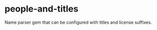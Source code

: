 people-and-titles
=================

Name parser gem that can be configured with titles and license suffixes.
